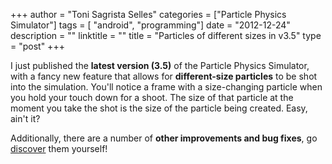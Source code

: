 +++
author = "Toni Sagrista Selles"
categories = ["Particle Physics Simulator"]
tags = [ "android", "programming"]
date = "2012-12-24"
description = ""
linktitle = ""
title = "Particles of different sizes in v3.5"
type = "post"
+++

I just published the **latest version (3.5)** of the Particle Physics Simulator, with a fancy new feature that allows for **different-size particles** to be shot into the simulation. You'll notice a frame with a size-changing particle when you hold your touch down for a shoot. The size of that particle at the moment you take the shot is the size of the particle being created. Easy, ain't it?

<!--more-->

Additionally, there are a number of **other improvements and bug fixes**, go [discover](https://play.google.com/store/apps/details?id=com.tss.android) them yourself!
